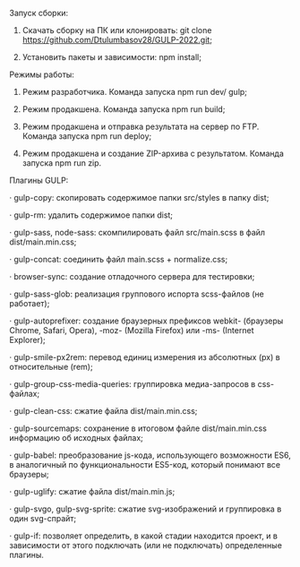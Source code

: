 Запуск сборки:

1. Скачать сборку на ПК или клонировать: git clone https://github.com/Dtulumbasov28/GULP-2022.git;

2. Установить пакеты и зависимости: npm install;

Режимы работы:

1. Режим разработчика. Команда запуска npm run dev/ gulp;

2. Режим продакшена. Команда запуска npm run build;

3. Режим продакшена и отправка результата на сервер по FTP. Команда запуска npm run deploy;

4. Режим продакшена и создание ZIP-архива с результатом. Команда запуска npm run zip.

Плагины GULP:

· gulp-copy: скопировать содержимое папки src/styles в папку dist;

· gulp-rm: удалить содержимое папки dist;

· gulp-sass, node-sass: скомпилировать файл src/main.scss в файл dist/main.min.css;

· gulp-concat: соединить файл main.scss + normalize.css;

· browser-sync: создание отладочного сервера для тестировки;

· gulp-sass-glob: реализация группового испорта scss-файлов (не работает);

· gulp-autoprefixer: создание браузерных префиксов webkit- (браузеры Chrome, Safari, Opera), -moz- (Mozilla Firefox) или -ms- (Internet Explorer);

· gulp-smile-px2rem: перевод единиц измерения из абсолютных (px) в относительные (rem);

· gulp-group-css-media-queries: группировка медиа-запросов в css-файлах;

· gulp-clean-css: сжатие файла dist/main.min.css;

· gulp-sourcemaps: сохранение в итоговом файле dist/main.min.css информацию об исходных файлах;

· gulp-babel: преобразование js-кода, использующего возможности ES6, в аналогичный по функциональности ES5-код, который понимают все браузеры;

· gulp-uglify: сжатие файла dist/main.min.js;

· gulp-svgo, gulp-svg-sprite: сжатие svg-изображений и группировка в один svg-спрайт;

· gulp-if: позволяет определить, в какой стадии находится проект, и в зависимости от этого подключать (или не подключать) определенные плагины.

